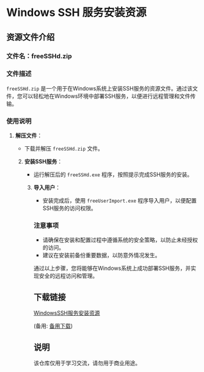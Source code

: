 # Windows SSH 服务安装资源

## 资源文件介绍

### 文件名：freeSSHd.zip

### 文件描述

`freeSSHd.zip` 是一个用于在Windows系统上安装SSH服务的资源文件。通过该文件，您可以轻松地在Windows环境中部署SSH服务，以便进行远程管理和文件传输。

### 使用说明

1. **解压文件**：
   - 下载并解压 `freeSSHd.zip` 文件。

   2. **安装SSH服务**：
      - 运行解压后的 `freeSSHd.exe` 程序，按照提示完成SSH服务的安装。

      3. **导入用户**：
         - 安装完成后，使用 `freeUserImport.exe` 程序导入用户，以便配置SSH服务的访问权限。

         ### 注意事项

         - 请确保在安装和配置过程中遵循系统的安全策略，以防止未经授权的访问。
         - 建议在安装前备份重要数据，以防意外情况发生。

         通过以上步骤，您将能够在Windows系统上成功部署SSH服务，并实现安全的远程访问和管理。

         ## 下载链接
         [WindowsSSH服务安装资源](https://pan.quark.cn/s/d3f4478652b5) 

         (备用: [备用下载](https://pan.baidu.com/s/17Zhrcw_hYNnZm58EJBBQfA?pwd=1234))

         ## 说明

         该仓库仅用于学习交流，请勿用于商业用途。
